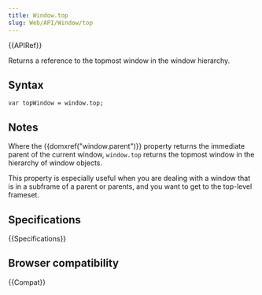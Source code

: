 ```yaml
---
title: Window.top
slug: Web/API/Window/top
---
```

{{APIRef}}

Returns a reference to the topmost window in the window hierarchy.

## Syntax

    var topWindow = window.top;

## Notes

Where the {{domxref("window.parent")}} property returns the immediate parent of the current window, `window.top` returns the topmost window in the hierarchy of window objects.

This property is especially useful when you are dealing with a window that is in a subframe of a parent or parents, and you want to get to the top-level frameset.

## Specifications

{{Specifications}}

## Browser compatibility

{{Compat}}
